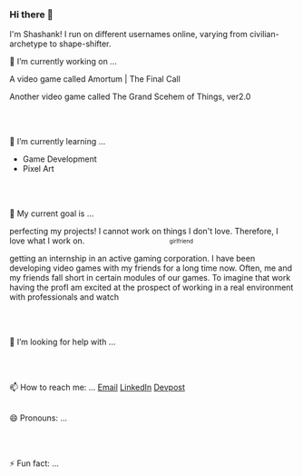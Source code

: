 ### Hi there 👋

<p>
    I'm Shashank! I run on different usernames online, varying from civilian-archetype to shape-shifter.
</p>

🔭 I’m currently working on ...
    <p>A video game called Amortum | The Final Call</p>
    <p>Another video game called The Grand Scehem of Things, ver2.0</p>
<br/><br/>

🌱 I’m currently learning ...
    <ul>
        <li>Game Development</li>
        <li>Pixel Art</li>
    </ul>
<br/><br/>

👯 My current goal is ...
    <p>perfecting my projects! I cannot work on things I don't love. Therefore, I love what I work on. &nbsp;&nbsp;&nbsp;&nbsp;&nbsp;&nbsp;&nbsp;&nbsp;&nbsp;&nbsp;&nbsp;&nbsp;&nbsp;&nbsp;&nbsp;&nbsp;&nbsp;&nbsp;&nbsp;&nbsp;&nbsp;&nbsp;&nbsp;&nbsp;&nbsp;&nbsp;&nbsp;&nbsp;&nbsp;&nbsp;&nbsp;&nbsp;&nbsp;&nbsp;&nbsp;&nbsp;&nbsp;<sub><sup>girlfriend</sup></sub></p>
    <p>getting an internship in an active gaming corporation. I have been developing video games with my friends for a long time now. Often, me and my friends fall short in certain modules of our games. To imagine that work having the profI am excited at the prospect of working in a real environment with professionals and watch</p>
<br/><br/>
        
🤔 I’m looking for help with ...

<br/><br/>

📫 How to reach me: ...
<a href='mailto:name@domain'>Email</a>
<a href='https://www.linkedin.com/in/shashank-nerurkar-1bb151171/'>LinkedIn</a>
<a href='https://devpost.com/shash-nerurkar?ref_content=user-portfolio&ref_feature=portfolio&ref_medium=global-nav'>Devpost</a>
<br/><br/>

😄 Pronouns: ...

<br/><br/>

⚡ Fun fact: ...

<br/><br/>
